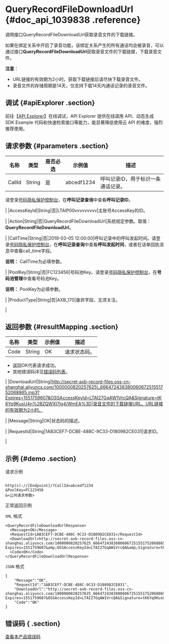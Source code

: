 # QueryRecordFileDownloadUrl {#doc_api_1039838 .reference}

调用接口QueryRecordFileDownloadUrl获取录音文件的下载链接。

如果在绑定关系中开启了录音功能，该绑定关系产生的所有通话均会被录音，可以通过接口**QueryRecordFileDownloadUrl**获取录音文件的下载链接，下载录音文件。

**注意**：

-   URL链接的有效期为2小时。获取下载链接后请尽快下载录音文件。
-   录音文件的存储周期是14天，仅支持下载14天内通话记录的录音文件。

## 调试 {#apiExplorer .section}

前往【[API Explorer](https://api.aliyun.com/#product=Dyplsapi&api=QueryRecordFileDownloadUrl)】在线调试，API Explorer 提供在线调用 API、动态生成 SDK Example 代码和快速检索接口等能力，能显著降低使用云 API 的难度，强烈推荐使用。

## 请求参数 {#parameters .section}

|名称|类型|是否必选|示例值|描述|
|--|--|----|---|--|
|CallId|String|是|abcedf1234|呼叫记录ID，用于标识一条通话记录。

 请登录[号码隐私保护控制台](https://dypls.console.aliyun.com/dypls.htm#/account)，在**呼叫记录查询**中查看**呼叫记录ID**。

 |
|AccessKeyId|String|否|LTAIP00vvvvvvvvv|主账号AccessKey的ID。

 |
|Action|String|否|QueryRecordFileDownloadUrl|系统规定参数。取值：**QueryRecordFileDownloadUrl**。

 |
|CallTime|String|否|2019-03-05 12:00:00|呼叫记录中的呼叫发起时间。请登录[号码隐私保护控制台](https://dypls.console.aliyun.com/dypls.htm#/account)，在**呼叫记录查询**中查看**呼叫发起时间**，或者在话单回执消息中查看call\_time字段。

 **说明：** CallTime为必填参数。

 |
|PoolKey|String|否|FC123456|号码池Key。请登录[号码隐私保护控制台](https://dypls.console.aliyun.com/dypls.htm#/account)，在**号码池管理**中查看号码池Key。

 **说明：** PoolKey为必填参数。

 |
|ProductType|String|否|AXB\_170|废弃字段，无须关注。

 |

## 返回参数 {#resultMapping .section}

|名称|类型|示例值|描述|
|--|--|---|--|
|Code|String|OK|请求状态码。

 -   返回OK代表请求成功。
-   其他错误码详见[错误码列表](~~101346~~)。

 |
|DownloadUrl|String|http://secret-axb-record-files.oss-cn-shanghai.aliyuncs.com/1000000820257625\_66647243838006067251551752068865.mp3?Expires=1551759607&OSSAccessKeyId=LTAI27GqAW1VrcQA&Signature=tK6Yq9KusU4n%2BZQWXI7lg4/WmEA%3D|录音文件的下载链接URL。URL链接的有效期为2小时。

 |
|Message|String|OK|状态码的描述。

 |
|RequestId|String|1AB3CEF7-DCBE-488C-9C33-D180982CE031|请求ID。

 |

## 示例 {#demo .section}

请求示例

``` {#request_demo}

http(s)://[Endpoint]/?CallId=abcedf1234
&PoolKey=FC123456
&<公共请求参数>

```

正常返回示例

`XML` 格式

``` {#xml_return_success_demo}
<QueryRecordFileDownloadUrlResponse>
  <Message>OK</Message>
  <RequestId>1AB3CEF7-DCBE-488C-9C33-D180982CE031</RequestId>
  <DownloadUrl>http://secret-axb-record-files.oss-cn-shanghai.aliyuncs.com/1000000820257625_66647243838006067251551752068865.mp3?Expires=1551759607&amp;OSSAccessKeyId=LTAI27GqAW1VrcQA&amp;Signature=tK6Yq9KusU4n%2BZQWXI7lg4/WmEA%3D</DownloadUrl>
  <Code>OK</Code>
</QueryRecordFileDownloadUrlResponse>

```

`JSON` 格式

``` {#json_return_success_demo}
{
	"Message":"OK",
	"RequestId":"1AB3CEF7-DCBE-488C-9C33-D180982CE031",
	"DownloadUrl":"http://secret-axb-record-files.oss-cn-shanghai.aliyuncs.com/1000000820257625_66647243838006067251551752068865.mp3?Expires=1551759607&OSSAccessKeyId=LTAI27GqAW1VrcQA&Signature=tK6Yq9KusU4n%2BZQWXI7lg4/WmEA%3D",
	"Code":"OK"
}
```

## 错误码 { .section}

[查看本产品错误码](https://error-center.aliyun.com/status/product/Dyplsapi)

